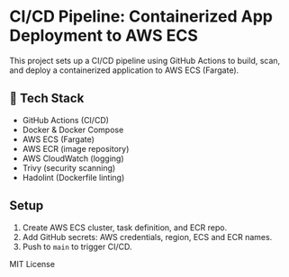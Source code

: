 
# CI/CD Pipeline: Containerized App Deployment to AWS ECS

This project sets up a CI/CD pipeline using GitHub Actions to build, scan, and deploy a containerized application to AWS ECS (Fargate).

## 🧰 Tech Stack

- GitHub Actions (CI/CD)
- Docker & Docker Compose
- AWS ECS (Fargate)
- AWS ECR (image repository)
- AWS CloudWatch (logging)
- Trivy (security scanning)
- Hadolint (Dockerfile linting)

## Setup

1. Create AWS ECS cluster, task definition, and ECR repo.
2. Add GitHub secrets: AWS credentials, region, ECS and ECR names.
3. Push to `main` to trigger CI/CD.

MIT License

